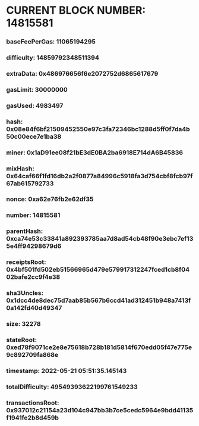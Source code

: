 # CURRENT BLOCK NUMBER: 14815581

### baseFeePerGas: 11065194295
### difficulty: 14859792348511394
### extraData: 0x486976656f6e2072752d6865617679
### gasLimit: 30000000
### gasUsed: 4983497
### hash: 0x08e84f6bf21509452550e97c3fa72346bc1288d5ff0f7da4b50c00ece7e1ba38
### miner: 0x1aD91ee08f21bE3dE0BA2ba6918E714dA6B45836
### mixHash: 0x64caf66f1fd16db2a2f0877a84996c5918fa3d754cbf8fcb97f67ab615792733
### nonce: 0xa62e76fb2e62df35
### number: 14815581
### parentHash: 0xca74e53c33841a892393785aa7d8ad54cb48f90e3ebc7ef135e4ff94298679d6
### receiptsRoot: 0x4bf501fd502eb51566965d479e579917312247fced1cb8f0402bafe2cc9f4e38
### sha3Uncles: 0x1dcc4de8dec75d7aab85b567b6ccd41ad312451b948a7413f0a142fd40d49347
### size: 32278
### stateRoot: 0xed78f9071ce2e8e75618b728b181d5814f670edd05f47e775e9c892709fa868e
### timestamp: 2022-05-21 05:51:35.145143
### totalDifficulty: 49549393622199761549233
### transactionsRoot: 0x937012c21154a23d104c947bb3b7ce5cedc5964e9bdd41135f1941fe2b8d459b
